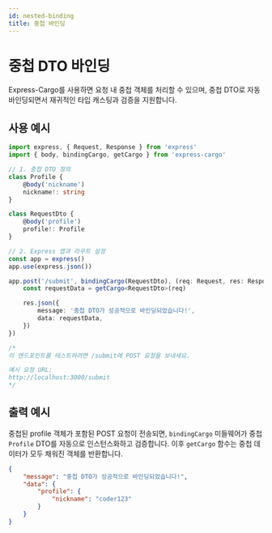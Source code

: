 ```yaml
---
id: nested-binding
title: 중첩 바인딩
---
```


# 중첩 DTO 바인딩

Express-Cargo를 사용하면 요청 내 중첩 객체를 처리할 수 있으며, 중첩 DTO로 자동 바인딩되면서 재귀적인 타입 캐스팅과 검증을 지원합니다.

## 사용 예시

```typescript
import express, { Request, Response } from 'express'
import { body, bindingCargo, getCargo } from 'express-cargo'

// 1. 중첩 DTO 정의
class Profile {
    @body('nickname')
    nickname!: string
}

class RequestDto {
    @body('profile')
    profile!: Profile
}

// 2. Express 앱과 라우트 설정
const app = express()
app.use(express.json())

app.post('/submit', bindingCargo(RequestDto), (req: Request, res: Response) => {
    const requestData = getCargo<RequestDto>(req)

    res.json({
        message: '중첩 DTO가 성공적으로 바인딩되었습니다!',
        data: requestData,
    })
})

/*
이 엔드포인트를 테스트하려면 /submit에 POST 요청을 보내세요.

예시 요청 URL:
http://localhost:3000/submit
*/
```

## 출력 예시

중첩된 profile 객체가 포함된 POST 요청이 전송되면, `bindingCargo` 미들웨어가 중첩 `Profile` DTO를 자동으로 인스턴스화하고 검증합니다. 이후 `getCargo` 함수는 중첩 데이터가 모두 채워진 객체를 반환합니다.

```json
{
    "message": "중첩 DTO가 성공적으로 바인딩되었습니다!",
    "data": {
        "profile": {
            "nickname": "coder123"
        }
    }
}
```
